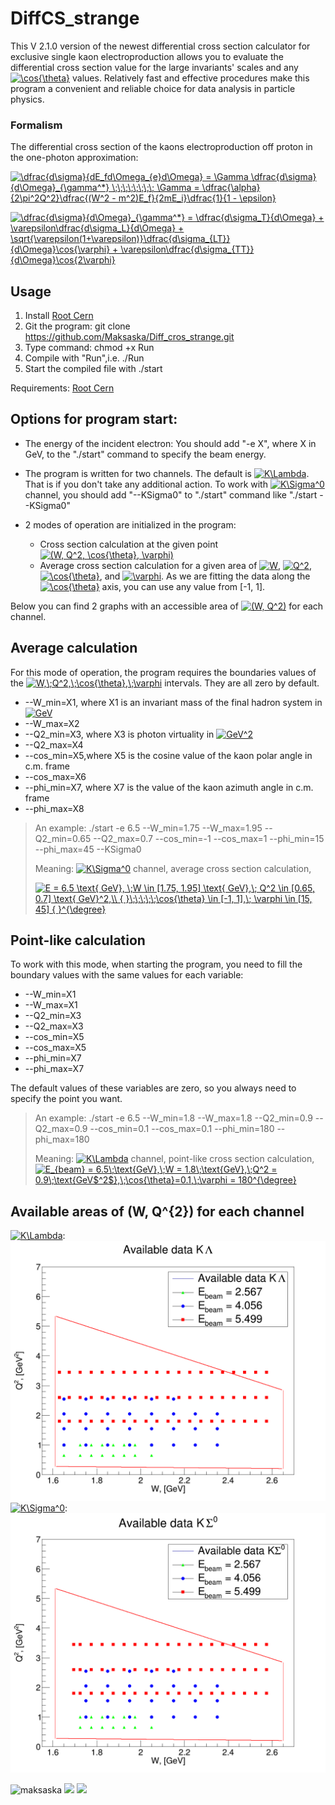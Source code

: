 # DiffCS_strange

This V 2.1.0 version of the newest differential cross section calculator for exclusive single kaon electroproduction allows you to evaluate the differential cross section value for the large invariants' scales and any <a href="https://www.codecogs.com/eqnedit.php?latex=\cos{\theta}" target="_blank"><img src="https://latex.codecogs.com/gif.latex?\cos{\theta}" title="\cos{\theta}" /></a> values. Relatively fast and effective procedures make this program a convenient and reliable choice for data analysis in particle physics.

### Formalism 
The differential cross section of the kaons electroproduction off proton in the one-photon approximation:

<a href="https://www.codecogs.com/eqnedit.php?latex=\dfrac{d\sigma}{dE_fd\Omega_{e}d\Omega}&space;=&space;\Gamma&space;\dfrac{d\sigma}{d\Omega}_{\gamma^*}&space;\;\;\;\;\;\;\;\;&space;\Gamma&space;=&space;\dfrac{\alpha}{2\pi^2Q^2}\dfrac{(W^2&space;-&space;m^2)E_f}{2mE_i}\dfrac{1}{1&space;-&space;\epsilon}" target="_blank"><img src="https://latex.codecogs.com/gif.latex?\dfrac{d\sigma}{dE_fd\Omega_{e}d\Omega}&space;=&space;\Gamma&space;\dfrac{d\sigma}{d\Omega}_{\gamma^*}&space;\;\;\;\;\;\;\;\;&space;\Gamma&space;=&space;\dfrac{\alpha}{2\pi^2Q^2}\dfrac{(W^2&space;-&space;m^2)E_f}{2mE_i}\dfrac{1}{1&space;-&space;\epsilon}" title="\dfrac{d\sigma}{dE_fd\Omega_{e}d\Omega} = \Gamma \dfrac{d\sigma}{d\Omega}_{\gamma^*} \;\;\;\;\;\;\;\; \Gamma = \dfrac{\alpha}{2\pi^2Q^2}\dfrac{(W^2 - m^2)E_f}{2mE_i}\dfrac{1}{1 - \epsilon}" /></a>

<a href="https://www.codecogs.com/eqnedit.php?latex=\dfrac{d\sigma}{d\Omega}_{\gamma^*}&space;=&space;\dfrac{d\sigma_T}{d\Omega}&space;&plus;&space;\varepsilon\dfrac{d\sigma_L}{d\Omega}&space;&plus;&space;\sqrt{\varepsilon(1&plus;\varepsilon)}\dfrac{d\sigma_{LT}}{d\Omega}\cos{\varphi}&space;&plus;&space;\varepsilon\dfrac{d\sigma_{TT}}{d\Omega}\cos{2\varphi}" target="_blank"><img src="https://latex.codecogs.com/gif.latex?\dfrac{d\sigma}{d\Omega}_{\gamma^*}&space;=&space;\dfrac{d\sigma_T}{d\Omega}&space;&plus;&space;\varepsilon\dfrac{d\sigma_L}{d\Omega}&space;&plus;&space;\sqrt{\varepsilon(1&plus;\varepsilon)}\dfrac{d\sigma_{LT}}{d\Omega}\cos{\varphi}&space;&plus;&space;\varepsilon\dfrac{d\sigma_{TT}}{d\Omega}\cos{2\varphi}" title="\dfrac{d\sigma}{d\Omega}_{\gamma^*} = \dfrac{d\sigma_T}{d\Omega} + \varepsilon\dfrac{d\sigma_L}{d\Omega} + \sqrt{\varepsilon(1+\varepsilon)}\dfrac{d\sigma_{LT}}{d\Omega}\cos{\varphi} + \varepsilon\dfrac{d\sigma_{TT}}{d\Omega}\cos{2\varphi}" /></a>

## Usage
1. Install [Root Cern](https://root.cern.ch/building-root)
2. Git the program: git clone https://github.com/Maksaska/Diff_cros_strange.git
3. Type command: chmod +x Run
4. Compile with "Run",i.e. ./Run
5. Start the compiled file with ./start

Requirements: [Root Cern](https://root.cern/)

## Options for program start:
* The energy of the incident electron:
You should add "-e X", where X in GeV, to the "./start" command to specify the beam energy.
* The program is written for two channels. The default is <a href="https://www.codecogs.com/eqnedit.php?latex=K\Lambda" target="_blank"><img src="https://latex.codecogs.com/gif.latex?K\Lambda" title="K\Lambda" /></a>. That is if you don't take any additional action.
To work with <a href="https://www.codecogs.com/eqnedit.php?latex=K\Sigma^0" target="_blank"><img src="https://latex.codecogs.com/gif.latex?K\Sigma^0" title="K\Sigma^0" /></a> channel, you should add "--KSigma0" to "./start" command like "./start --KSigma0"

* 2 modes of operation are initialized in the program:
  * Cross section calculation at the given point <a href="https://www.codecogs.com/eqnedit.php?latex=(W,&space;Q^2,&space;\cos{\theta},&space;\varphi)" target="_blank"><img src="https://latex.codecogs.com/gif.latex?(W,&space;Q^2,&space;\cos{\theta},&space;\varphi)" title="(W, Q^2, \cos{\theta}, \varphi)" /></a>
  * Average cross section calculation for a given area of <a href="https://www.codecogs.com/eqnedit.php?latex=W" target="_blank"><img src="https://latex.codecogs.com/gif.latex?W" title="W" /></a>, <a href="https://www.codecogs.com/eqnedit.php?latex=Q^2" target="_blank"><img src="https://latex.codecogs.com/gif.latex?Q^2" title="Q^2" /></a>, <a href="https://www.codecogs.com/eqnedit.php?latex=\cos{\theta}" target="_blank"><img src="https://latex.codecogs.com/gif.latex?\cos{\theta}" title="\cos{\theta}" /></a>, and <a href="https://www.codecogs.com/eqnedit.php?latex=\varphi" target="_blank"><img src="https://latex.codecogs.com/gif.latex?\varphi" title="\varphi" /></a>. As we are fitting the data along the <a href="https://www.codecogs.com/eqnedit.php?latex=\cos{\theta}" target="_blank"><img src="https://latex.codecogs.com/gif.latex?\cos{\theta}" title="\cos{\theta}" /></a> axis, you can use any value from [-1, 1]. 

Below you can find 2 graphs with an accessible area of <a href="https://www.codecogs.com/eqnedit.php?latex=(W,&space;Q^2)" target="_blank"><img src="https://latex.codecogs.com/gif.latex?(W,&space;Q^2)" title="(W, Q^2)" /></a> for each channel.

## Average calculation
For this mode of operation, the program requires the boundaries values of the <a href="https://www.codecogs.com/eqnedit.php?latex=W,\;Q^2,\;\cos{\theta},\;\varphi" target="_blank"><img src="https://latex.codecogs.com/gif.latex?W,\;Q^2,\;\cos{\theta},\;\varphi" title="W,\;Q^2,\;\cos{\theta},\;\varphi" /></a> intervals. They are all zero by default.
* --W_min=X1, where X1 is an invariant mass of the final hadron system in <a href="https://www.codecogs.com/eqnedit.php?latex=GeV" target="_blank"><img src="https://latex.codecogs.com/gif.latex?GeV" title="GeV" /></a>
* --W_max=X2
* --Q2_min=X3, where X3 is photon virtuality in <a href="https://www.codecogs.com/eqnedit.php?latex=GeV^2" target="_blank"><img src="https://latex.codecogs.com/gif.latex?GeV^2" title="GeV^2" /></a>
* --Q2_max=X4
* --cos_min=X5,where X5 is the cosine value of the kaon polar angle in c.m. frame
* --cos_max=X6
* --phi_min=X7, where X7 is the value of the kaon azimuth angle in c.m. frame
* --phi_max=X8

> An example: ./start -e 6.5 --W_min=1.75 --W_max=1.95 --Q2_min=0.65 --Q2_max=0.7 --cos_min=-1 --cos_max=1 --phi_min=15 --phi_max=45 --KSigma0
> 
> Meaning: <a href="https://www.codecogs.com/eqnedit.php?latex=K\Sigma^0" target="_blank"><img src="https://latex.codecogs.com/gif.latex?K\Sigma^0" title="K\Sigma^0" /></a> channel, average cross section calculation, 
> 
> <a href="https://www.codecogs.com/eqnedit.php?latex=E&space;=&space;6.5&space;\text{&space;GeV},&space;\;W&space;\in&space;[1.75,&space;1.95]&space;\text{&space;GeV},\;&space;Q^2&space;\in&space;[0.65,&space;0.7]&space;\text{&space;GeV}^2,\\&space;{&space;}\;\;\;\;\;\cos{\theta}&space;\in&space;[-1,&space;1],\;&space;\varphi&space;\in&space;[15,&space;45]&space;{&space;}^{\degree}" target="_blank"><img src="https://latex.codecogs.com/gif.latex?E&space;=&space;6.5&space;\text{&space;GeV},&space;\;W&space;\in&space;[1.75,&space;1.95]&space;\text{&space;GeV},\;&space;Q^2&space;\in&space;[0.65,&space;0.7]&space;\text{&space;GeV}^2,\\&space;{&space;}\;\;\;\;\;\cos{\theta}&space;\in&space;[-1,&space;1],\;&space;\varphi&space;\in&space;[15,&space;45]&space;{&space;}^{\degree}" title="E = 6.5 \text{ GeV}, \;W \in [1.75, 1.95] \text{ GeV},\; Q^2 \in [0.65, 0.7] \text{ GeV}^2,\\ { }\;\;\;\;\;\cos{\theta} \in [-1, 1],\; \varphi \in [15, 45] { }^{\degree}" /></a>

## Point-like calculation
To work with this mode, when starting the program, you need to fill the boundary values with the same values for each variable:
* --W_min=X1
* --W_max=X1
* --Q2_min=X3
* --Q2_max=X3
* --cos_min=X5
* --cos_max=X5
* --phi_min=X7
* --phi_max=X7

The default values of these variables are zero, so you always need to specify the point you want.
 
> An example: ./start -e 6.5 --W_min=1.8 --W_max=1.8 --Q2_min=0.9 --Q2_max=0.9 --cos_min=0.1 --cos_max=0.1 --phi_min=180 --phi_max=180
> 
> Meaning: <a href="https://www.codecogs.com/eqnedit.php?latex=K\Lambda" target="_blank"><img src="https://latex.codecogs.com/gif.latex?K\Lambda" title="K\Lambda" /></a> channel, point-like cross section calculation, <a href="https://www.codecogs.com/eqnedit.php?latex=E_{beam}&space;=&space;6.5\;\text{GeV},\;W&space;=&space;1.8\;\text{GeV},\;Q^2&space;=&space;0.9\;\text{GeV$^2$},\;\cos{\theta}=0.1,\;\varphi&space;=&space;180^{\degree}" target="_blank"><img src="https://latex.codecogs.com/gif.latex?E_{beam}&space;=&space;6.5\;\text{GeV},\;W&space;=&space;1.8\;\text{GeV},\;Q^2&space;=&space;0.9\;\text{GeV$^2$},\;\cos{\theta}=0.1,\;\varphi&space;=&space;180^{\degree}" title="E_{beam} = 6.5\;\text{GeV},\;W = 1.8\;\text{GeV},\;Q^2 = 0.9\;\text{GeV$^2$},\;\cos{\theta}=0.1,\;\varphi = 180^{\degree}" /></a>

## Available areas of (W, Q^{2}) for each channel
<a href="https://www.codecogs.com/eqnedit.php?latex=K\Lambda" target="_blank"><img src="https://latex.codecogs.com/gif.latex?K\Lambda" title="K\Lambda" /></a>:
<img src="/pic/KL_extra.png" alt="KL"/>
<a href="https://www.codecogs.com/eqnedit.php?latex=K\Sigma^0" target="_blank"><img src="https://latex.codecogs.com/gif.latex?K\Sigma^0" title="K\Sigma^0" /></a>:
<img src="/pic/KS_extra.png" alt="KS"/>

<p align="left"> <img src="https://komarev.com/ghpvc/?username=maksaska&label=Profile%20views&color=0e75b6&style=flat" alt="maksaska" /> <img src="https://img.shields.io/badge/MSU-SINP-blue" /> <img src="https://img.shields.io/badge/JLab-red" /> </p>

